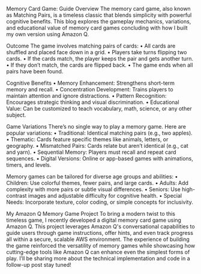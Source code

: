 Memory Card Game: Guide
Overview
The memory card game, also known as Matching Pairs, is a timeless classic that blends simplicity with powerful cognitive benefits. This blog explores the gameplay mechanics, variations, and educational value of memory card games concluding with how I built my own version using Amazon Q.


Outcome
The game involves matching pairs of cards:
	• All cards are shuffled and placed face down in a grid.
	• Players take turns flipping two cards.
	• If the cards match, the player keeps the pair and gets another turn.
	• If they don’t match, the cards are flipped back.
	• The game ends when all pairs have been found.


Cognitive Benefits
	• Memory Enhancement: Strengthens short-term memory and recall.
	• Concentration Development: Trains players to maintain attention and ignore distractions.
	• Pattern Recognition: Encourages strategic thinking and visual discrimination.
	• Educational Value: Can be customized to teach vocabulary, math, science, or any other subject.


Game Variations
There’s no single way to play a memory game. Here are popular variations:
	• Traditional: Identical matching pairs (e.g., two apples).
	• Thematic: Cards feature specific themes like animals, letters, or geography.
	• Mismatched Pairs: Cards relate but aren’t identical (e.g., cat and yarn).
	• Sequential Memory: Players must recall and repeat card sequences.
	• Digital Versions: Online or app-based games with animations, timers, and levels.


Memory games can be tailored for diverse age groups and abilities:
	• Children: Use colorful themes, fewer pairs, and large cards.
	• Adults: Add complexity with more pairs or subtle visual differences.
	• Seniors: Use high-contrast images and adjustable difficulty for cognitive health.
	• Special Needs: Incorporate texture, color coding, or simple concepts for inclusivity.

My Amazon Q Memory Game Project
To bring a modern twist to this timeless game, I recently developed a digital memory card game using Amazon Q. This project leverages Amazon Q's conversational capabilities to guide users through game instructions, offer hints, and even track progress all within a secure, scalable AWS environment.
The experience of building the game reinforced the versatility of memory games while showcasing how cutting-edge tools like Amazon Q can enhance even the simplest forms of play. I’ll be sharing more about the technical implementation and code in a follow-up post stay tuned!
